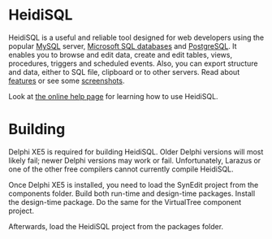# HeidiSQL
HeidiSQL is a useful and reliable tool designed for web developers using the popular [MySQL](http://www.mysql.com/) server, [Microsoft SQL databases](http://www.microsoft.com/sql/) and [PostgreSQL](http://www.postgresql.org/). It enables you to browse and edit data, create and edit tables, views, procedures, triggers and scheduled events. Also, you can export structure and data, either to SQL file, clipboard or to other servers. Read about [features](https://www.heidisql.com/#featurelist) or see some [screenshots](https://www.heidisql.com/screenshots.php). 

Look at [the online help page](http://www.heidisql.com/help.php) for learning how to use HeidiSQL.

# Building
Delphi XE5 is required for building HeidiSQL. Older Delphi versions will most likely fail; newer Delphi versions may work or fail. Unfortunately, Larazus or one 
of the other free compilers cannot currently compile HeidiSQL.

Once Delphi XE5 is installed, you need to load the SynEdit project from the components folder. Build both run-time and design-time packages. Install the 
design-time package. Do the same for the VirtualTree component project.

Afterwards, load the HeidiSQL project from the packages folder.
